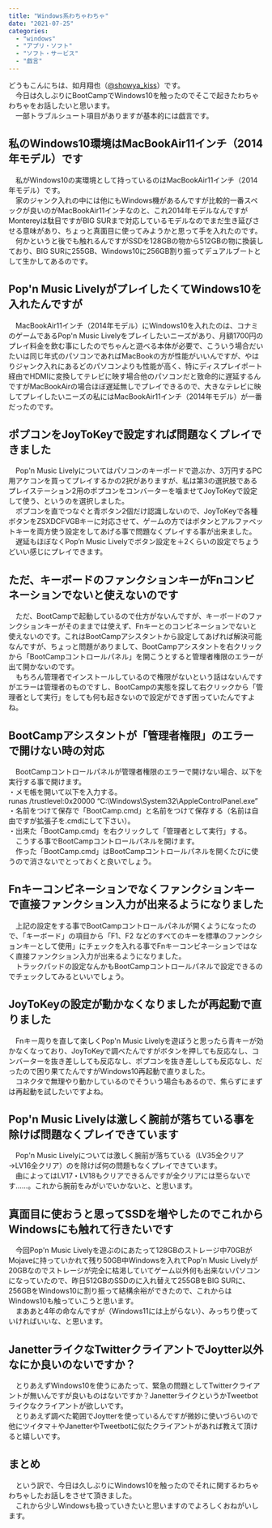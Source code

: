```yaml
---
title: "Windows系わちゃわちゃ"
date: "2021-07-25"
categories: 
  - "windows"
  - "アプリ・ソフト"
  - "ソフト・サービス"
  - "戯言"
---
```


どうもこんにちは、如月翔也（[@showya\_kiss](http://twitter.com/showya_kiss)）です。  
　今日は久しぶりにBootCampでWindows10を触ったのでそこで起きたわちゃわちゃをお話したいと思います。  
　一部トラブルシュート項目がありますが基本的には戯言です。  

## 私のWindows10環境はMacBookAir11インチ（2014年モデル）です

　私がWindows10の実環境として持っているのはMacBookAir11インチ（2014年モデル）です。  
　家のジャンク入れの中には他にもWindows機があるんですが比較的一番スペックが良いのがMacBookAir11インチなのと、これ2014年モデルなんですがMontereyは駄目ですがBIG SURまで対応しているモデルなのでまだ生き延びさせる意味があり、ちょっと真面目に使ってみようかと思って手を入れたのです。  
　何かというと後でも触れるんですがSSDを128GBの物から512GBの物に換装しており、BIG SURに255GB、Windows10に256GB割り振ってデュアルブートとして生かしてあるのです。  

## Pop'n Music LivelyがプレイしたくてWindows10を入れたんですが

　MacBookAir11インチ（2014年モデル）にWindows10を入れたのは、コナミのゲームであるPop'n Music Livelyをプレイしたいニーズがあり、月額1700円のプレイ料金を飲む事にしたのでちゃんと遊べる本体が必要で、こういう場合だいたいは同じ年式のパソコンであればMacBookの方が性能がいいんですが、やはりジャンク入れにあるどのパソコンよりも性能が高く、特にディスプレイポート経由でHDMIに変換してテレビに映す場合他のパソコンだと致命的に遅延するんですがMacBookAirの場合ほぼ遅延無しでプレイできるので、大きなテレビに映してプレイしたいニーズの私にはMacBookAir11インチ（2014年モデル）が一番だったのです。  

## ポプコンをJoyToKeyで設定すれば問題なくプレイできました

　Pop'n Music Livelyについてはパソコンのキーボードで遊ぶか、3万円するPC用アケコンを買ってプレイするかの2択がありますが、私は第3の選択肢であるプレイステーション2用のポプコンをコンバーターを噛ませてJoyToKeyで設定して使う、というのを選択しました。  
　ポプコンを直でつなぐと青ボタン2個だけ認識しないので、JoyToKeyで各種ボタンをZSXDCFVGBキーに対応させて、ゲームの方ではボタンとアルファベットキーを両方使う設定をしてあげる事で問題なくプレイする事が出来ました。  
　遅延もほぼなくPop’n Music Livelyでボタン設定を＋2くらいの設定でちょうどいい感じにプレイできます。  

## ただ、キーボードのファンクションキーがFnコンビネーションでないと使えないのです

　ただ、BootCampで起動しているので仕方がないんですが、キーボードのファンクションキーがそのままでは使えず、Fnキーとのコンビネーションでないと使えないのです。これはBootCampアシスタントから設定してあげれば解決可能なんですが、ちょっと問題がありまして、BootCampアシスタントを右クリックから「BootCampコントロールパネル」を開こうとすると管理者権限のエラーが出て開かないのです。  
　もちろん管理者でインストールしているので権限がないという話はないんですがエラーは管理者のものですし、BootCampの実態を探して右クリックから「管理者として実行」をしても何も起きないので設定ができず困っていたんですよね。  

## BootCampアシスタントが「管理者権限」のエラーで開けない時の対応

　BootCampコントロールパネルが管理者権限のエラーで開けない場合、以下を実行する事で開けます。  
・メモ帳を開いて以下を入力する。  
runas /trustlevel:0x20000 “C:\\Windows\\System32\\AppleControlPanel.exe”  
・名前をつけて保存で「BootCamp.cmd」と名前をつけて保存する（名前は自由ですが拡張子を.cmdにして下さい）。  
・出来た「BootCamp.cmd」を右クリックして「管理者として実行」する。  
　こうする事でBootCampコントロールパネルを開けます。  
　作った「BootCamp.cmd」はBootCampコントロールパネルを開くたびに使うので消さないでとっておくと良いでしょう。  

## Fnキーコンビネーションでなくファンクションキーで直接ファンクション入力が出来るようになりました

　上記の設定をする事でBootCampコントロールパネルが開くようになったので、「キーボード」の項目から「F1、F2 などのすべてのキーを標準のファンクションキーとして使用」にチェックを入れる事でFnキーコンビネーションではなく直接ファンクション入力が出来るようになりました。  
　トラックパッドの設定なんかもBootCampコントロールパネルで設定できるのでチェックしてみるといいでしょう。  

## JoyToKeyの設定が動かなくなりましたが再起動で直りました

　Fnキー周りを直して楽しくPop'n Music Livelyを遊ぼうと思ったら青キーが効かなくなっており、JoyToKeyで調べたんですがボタンを押しても反応なし、コンバーターを抜き差ししても反応なし、ポプコンを抜き差ししても反応なし、だったので困り果てたんですがWindows10再起動で直りました。  
　コネクタで無理やり動かしているのでそういう場合もあるので、焦らずにまずは再起動を試したいですよね。  

## Pop'n Music Livelyは激しく腕前が落ちている事を除けば問題なくプレイできています

　Pop'n Music Livelyについては激しく腕前が落ちている（LV35全クリア→LV16全クリア）のを除けば何の問題もなくプレイできています。  
　曲によってはLV17・LV18もクリアできるんですが全クリアには至らないです……。これから腕前をみがいでいかないと、と思います。  

## 真面目に使おうと思ってSSDを増やしたのでこれからWindowsにも触れて行きたいです

　今回Pop'n Music Livelyを遊ぶのにあたって128GBのストレージ中70GBがMojaveに持っていかれて残り50GB中Windowsを入れてPop'n Music Livelyが20GBなのでストレージが完全に枯渇していてゲーム以外何も出来ないパソコンになっていたので、昨日512GBのSSDのに入れ替えて255GBをBIG SURに、256GBをWindows10に割り振って結構余裕ができたので、これからはWindows10も触っていこうと思います。  
　まああと4年の命なんですが（Windows11には上がらない）、みっちり使っていければいいな、と思います。  

## JanetterライクなTwitterクライアントでJoytter以外なにか良いのないですか？

　とりあえずWindows10を使うにあたって、緊急の問題としてTwitterクライアントが無いんですが良いものはないですか？JanetterライクというかTweetbotライクなクライアントが欲しいです。  
　とりあえず調べた範囲でJoytterを使っているんですが微妙に使いづらいので他にツイタマ＋やJanetterやTweetbotに似たクライアントがあれば教えて頂けると嬉しいです。  

## まとめ

　という訳で、今日は久しぶりにWindows10を触ったのでそれに関するわちゃわちゃしたお話しをさせて頂きました。  
　これから少しWindowsも扱っていきたいと思いますのでよろしくおねがいします。
